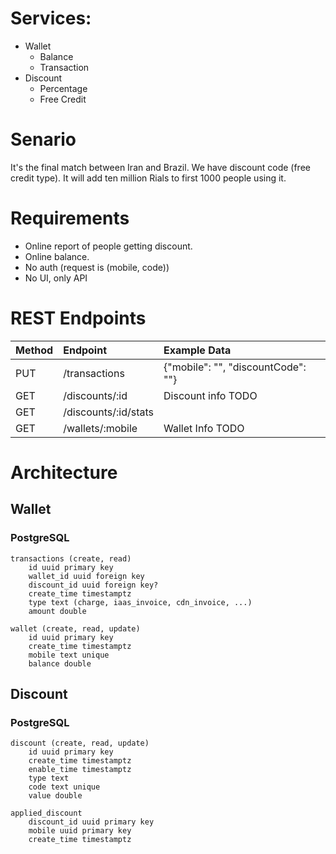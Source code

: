 # Services:

* Wallet
    * Balance
    * Transaction
* Discount
    * Percentage
    * Free Credit 

# Senario

It's the final match between Iran and Brazil. We have discount code (free credit
type). It will add ten million Rials to first 1000 people using it.

# Requirements

* Online report of people getting discount.
* Online balance.
* No auth (request is (mobile, code))
* No UI, only API

# REST Endpoints

| Method |     Endpoint         |            Example Data            |
|:-------|:---------------------|:-----------------------------------|
| PUT    | /transactions        | {"mobile": "", "discountCode": ""} |
| GET    | /discounts/:id       | Discount info TODO                 |
| GET    | /discounts/:id/stats |                                    |
| GET    | /wallets/:mobile     | Wallet Info TODO                   |

# Architecture

## Wallet

### PostgreSQL

    transactions (create, read)
        id uuid primary key
        wallet_id uuid foreign key
        discount_id uuid foreign key?
        create_time timestamptz
        type text (charge, iaas_invoice, cdn_invoice, ...)
        amount double

    wallet (create, read, update)
        id uuid primary key
        create_time timestamptz
        mobile text unique
        balance double

## Discount

### PostgreSQL

    discount (create, read, update)
        id uuid primary key
        create_time timestamptz
        enable_time timestamptz
        type text
        code text unique
        value double

    applied_discount
        discount_id uuid primary key
        mobile uuid primary key
        create_time timestamptz
